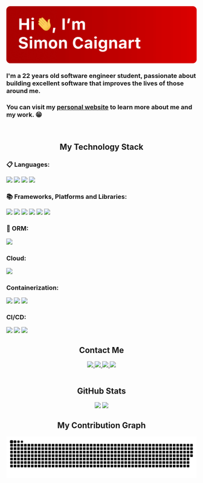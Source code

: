 <img align="center" src="https://github.com/SimonCaignart/SimonCaignart/blob/main/github-banner.gif" alt="Header">

### I'm a 22 years old software engineer student, passionate about building excellent software that improves the lives of those around me.

### You can visit my [personal website](https://simoncaignart.com) to learn more about me and my work. 😁

<br/>
<h2 align="center">My Technology Stack</h2>

<h3>📋 Languages:</h3>
<a href="#"><img src="https://img.shields.io/badge/typescript-%23007ACC.svg?style=for-the-badge&logo=typescript&logoColor=white"/></a>
<a href="#"><img src="https://img.shields.io/badge/java-%23ED8B00.svg?style=for-the-badge&logo=java&logoColor=white"/></a>
<a href="#"><img src="https://img.shields.io/badge/C%23-9558B2.svg?style=for-the-badge&logo=c-sharp&logoColor=white"/></a>
<a href="#"><img src="https://img.shields.io/badge/-GraphQL-E10098?style=for-the-badge&logo=graphql&logoColor=white"/></a>

<h3>📚 Frameworks, Platforms and Libraries:</h3>
<a href="#"><img src="https://img.shields.io/badge/react-%2320232a.svg?style=for-the-badge&logo=react&logoColor=%2361DAFB"/></a>
<a href="#"><img src="https://img.shields.io/badge/Next-black?style=for-the-badge&logo=next.js&logoColor=white"/></a>
<a href="#"><img src="https://img.shields.io/badge/VueJs-%2335495e.svg?style=for-the-badge&logo=vuedotjs&logoColor=%234FC08D"/></a>
<a href="#"><img src="https://img.shields.io/badge/Nuxt-black?style=for-the-badge&logo=nuxt.js&logoColor=white"/></a> 
<a href="#"><img src="https://img.shields.io/badge/-Apollo GraphQL-311C87?style=for-the-badge&logo=apollo-graphql"/></a>
<a href="#"><img src="https://img.shields.io/badge/TailwindCSS-%2338B2AC.svg?style=for-the-badge&logo=tailwind-css&logoColor=white"/></a>






<h3>🎋 ORM:</h3>
<a href="#"><img src="https://img.shields.io/badge/Prisma-3982CE?style=for-the-badge&logo=Prisma&logoColor=white"/></a>



<h3>Cloud:</h3>
<a href="#"><img src="https://img.shields.io/badge/Google Cloud Platform-%234285F4.svg?style=for-the-badge&logo=google-cloud&logoColor=white"/></a>

<h3>Containerization:</h3>
<a href="#"><img src="https://img.shields.io/badge/Docker-%230db7ed.svg?style=for-the-badge&logo=docker&logoColor=white"/></a>
<a href="#"><img src="https://img.shields.io/badge/Kubernetes-%23326ce5.svg?style=for-the-badge&logo=kubernetes&logoColor=white"/></a>
<a href="#"><img src="https://img.shields.io/badge/Google Kubernetes Engine (GKE)-%234285F4.svg?style=for-the-badge&logo=google-cloud&logoColor=white"/></a>

<h3>CI/CD:</h3>
<a href="#"><img src="https://img.shields.io/badge/github%20actions-%232671E5.svg?style=for-the-badge&logo=githubactions&logoColor=white"/></a>
<a href="#"><img src="https://img.shields.io/badge/Google Cloud Build-%234285F4.svg?style=for-the-badge&logo=google-cloud&logoColor=white"/></a>
<a href="#"><img src="https://img.shields.io/badge/Argo CD-%23F24E1E.svg?style=for-the-badge&logo=data%3Aimage%2Fpng%3Bbase64%2CiVBORw0KGgoAAAANSUhEUgAAAEAAAABACAQAAAAAYLlVAAAAAXNSR0IArs4c6QAABjVJREFUGBnVwQlwlOUBx%2BH%2F1xmPVjrVDswwgG0lMeBwaAGhUMRUENFKGs4SKVKOUAUEsgHCIRAaigpSkBCRayTgQDMNYzha0BhGrUC5qbZBTmlloJBSCwgU6L6%2Fvnyzbr%2FdDeu3sOtMn0c3yJEjR44cOXLkyJEjR1%2BZrz8zquKD4%2FzPhxdKVmV2kSNHjlJrwXwM7KyeObtHzyZN6tXR7Xd9q3WrgYOWlV0Ath3r0F6p0uKukycw8%2BY2qKvrGl%2BA1e0xJV9NDabzQ%2FIhqxtcuqpkmj4Rk%2F24EjAhHyaNU3L8%2FcRfjynso%2BqqKvkCR4%2Fo5hFcMF8eWPJpcxVGN4fgxIBCBg2E9EbNvq0ELHwVoxt39XJJsUJ274ErKGErSzG6MW8s%2F%2BSoQrDmzlOENs3z8%2BbOnflC%2F6fq1VEchw7u3aPEfe92jEKwmmbI4%2BWXiRBk%2BkxdFyanuxKF%2BXEXubB0i8Jat%2BA6Hu2qWv3gPowSM7j%2F%2BXNy%2FXE3NGyksNzBxDG5SLU6eqRknhKBaZohKysLRucp7MmufImf56pWGPmXmXkJueAM8sAH3aFa1JwenSu%2Fdu7vmyMrLx8ymipsbQU%2B7LqgWuRknzsrv0AuOHZZHvhU95uqBUb%2BtGm747Cs5i0hu5fC%2Bv8Un8bPkKMYhw%2FNmKov06jhWWDos7LmLAB5lK7Apw2H5CjG5LGYj%2FcrvilFWOlpsg6cqz4rj2278GnrBTmK0bExBtPxfsUTmIwlF8x5TR5nruCbHNUCg%2FlhM8WT%2FzyWXDBgiMIuA3sPPjsiK2vk6ANnqMUx8n7Vo3%2F%2B9OPAP1AtMJj2TRVPYAqWXNC1tUI%2BA1q1Vthj3YiS1U%2BOQgYMgZMoBgbT7l7FE5iGJRf8qJlcg3OhTVu56tWXq3cfPPoM0DXOdxrLkZU%2FAXKHKwoG0z5d8QSmYckFPXvLdTL4yedyYe3YI9e%2F%2BEINcv3hb1hyZMHxq4qCwXRIUzyBaVj6miwIFMgFU6bLSrsbl1xz5hMyc4FcuNp1lFW%2BDhQFg%2BmQpngC07CaNJEFq9fLBSNHy%2FXPM7B%2BvVzjCwjJmyRX%2BXtwBrleKQFFwWA6NlY8z7%2BI9bOhsrYfvIBcsHiZYrz%2BBiGvrVGMt98DRejbBYPJTFc8TTNqOM%2BqDbLGFoBcG6tAMfCQoyiw%2B4gilC7GHPxYfoCuuQ3yx8uqXw9enqUIqyvwmP9bOfJ482144AFFwMivi9zzXVkHT4BcRYWYpUsUtnELUUq3yFHIxq3wykJFSL8NI7%2FGjClfI6t1Kxj4tFwFAawdfyn%2F%2Fb4TXMf24Jpd%2B%2F6NNWmaoqxfO3e2%2FAO5DhwChcx6CZ9WVCgGRolYWLxkkVywZatcYwP4FChQlLLVmzYpMRi5enW%2FilyjnsOnEWMUBZSo3pkmqAhDhuLTwEGKgCksVOI%2B3FcyTx79nsKjcAkey9%2FBo0dPeSxdHEQ3BpOdqbBuT%2BDx3FQ5s0tPcIpF6%2BSMHI9Hly4K%2B8kToBtHsNM9CmnTFo%2FFlZIcOXLkSPNW4tGihUJatYS7G%2BhmYLo%2FKFfDRnicR46%2B4BzGq14duR7tDI3v1c3CvFgkFxFGTFLIQ52JINecYmhQV8lw6tRnSHKI8kKpHDnPTCCKdOedcA4lT%2B5wWLkHn8oqITBFSea8uhmfqg4rJRx8Umr8Gb%2BqkaNkyk5bVEyCVlYNHqZkmRGofGvXn8revYIfn7KsctvFij1jC1reoeR6aSnWFeIr2SBHjlJhchHWfuKbOl%2BpkjcOa%2B9pYhiu%2BYhrxhUpVX4xDGvzTmKUV2MtLccaNkapktMLa8VviLHsTayCqVi9%2BylVumViFRYRY04xVu8%2BWJ06KVXaNcLKySHGxElY378fKy1dqYPVvCXW68tx%2FYdrhgzGavANDOgWpUpRIZaENfBprLUVm6uwnuyKAQkDw4crFSpnEcRgikskrLZtsMaN%2FeV0rCYNMCCVrcJgoGJdZqaSrc%2BtD9aXtfEt%2BJzm92E93P7xRwCjW8%2Behd9tkJVRt0Xjrp36ZivZyn59oBqDwdSclkaNwIAswHR%2FRLp0EYO5emXrB8uXKNXGjcBgjn8q6%2FQpDGbCSH0VcjPeryRIEIN5%2F12FbN%2BKwRAk%2BM6mQQ%2Fr%2F8t%2FATWhgmsOIpXQAAAAAElFTkSuQmCC&logoColor=white"/></a>


<br/>
<h2 align="center">Contact Me</h2>

<div align="center">
 <a href="mailto: simon.caignart@gmail.com">
  <img src="https://img.shields.io/badge/Gmail-D14836?style=for-the-badge&logo=gmail&logoColor=white"/>
 </a>
 <a href="https://linkedin.com/in/simon-caignart-49768a189" target="_blank">
  <img src="https://img.shields.io/badge/linkedin-%230077B5.svg?style=for-the-badge&logo=linkedin&logoColor=white"/>
 </a>
  <a href="https://twitter.com/SimonCaignart" target="_blank">
  <img src="https://img.shields.io/badge/Twitter-%231DA1F2.svg?style=for-the-badge&logo=Twitter&logoColor=white"/>
 </a>
 </a>
 <a href="https://discordapp.com/users/264385301701591041/" target="_blank">
  <img src="https://img.shields.io/badge/Skrypt_-%237289DA.svg?style=for-the-badge&logo=discord&logoColor=white"/>
 </a>
</div>


<br/>
<h2 align="center">GitHub Stats</h2>


<div align="center">
  <img src="https://github-readme-stats-simoncaignart.vercel.app/api?username=simoncaignart&show_icons=true&title_color=CC0000&bg_color=ffffff00&text_color=CC0000&icon_color=CC0000&count_private=true&border_radius=20&hide_border=true" />
  <img src="https://github-readme-stats-simoncaignart.vercel.app/api/top-langs/?username=simoncaignart&layout=compact&border_radius=20&count_private=true&text_color=CC0000&title_color=CC0000&bg_color=ffffff00&hide_border=true&exclude_repo=github-readme-stats&langs_count=8&hide=jupyter%20notebook"/>
</div>

<h2 align="center">My Contribution Graph</h2>

<div align="center">
 <img src="https://github.com/SimonCaignart/SimonCaignart/blob/output/github-contribution-grid-snake.svg" alt="snake gif">
</div>
